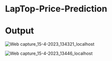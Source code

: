 # LapTop-Price-Prediction
# Output
![Web capture_15-4-2023_134321_localhost](https://user-images.githubusercontent.com/114800360/232206953-08feb3ff-8d6a-4c40-9389-4911416f2688.jpeg)

![Web capture_15-4-2023_13446_localhost](https://user-images.githubusercontent.com/114800360/232206965-be90a833-741c-41c8-857a-c8a8f210d0d8.jpeg)

